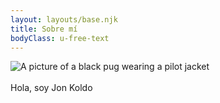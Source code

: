 ```yaml
---
layout: layouts/base.njk
title: Sobre mí
bodyClass: u-free-text
---
```

![A picture of a black pug wearing a pilot jacket](/img/about.jpg)
\
\
Hola, soy Jon Koldo